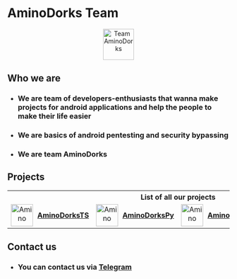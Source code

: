 # AminoDorks Team
<div align="center">
    <img src="https://minecraft-inside.ru/uploads/ac/09/d0/577545.png" height="70" alt="Team AminoDorks" />
</div>

## Who we are
- ### We are team of **developers-enthusiasts** that wanna make projects for android applications and help the people to make their life easier
- ### We are basics of android pentesting and security bypassing
- ### We are **team AminoDorks**

## Projects

<div align="center">
    <table>
        <tr>
            <th colspan="5">List of all our projects</th>
        </tr>
        <tr>
            <td>
                <a align="center" style="display: flex; align-items: center; justify-content: center; gap: 10px" href="https://github.com/AminoDorks/AminoDorksTS">
                    <img src="https://upload.wikimedia.org/wikipedia/en/7/7c/The_logo_of_Amino_%28app%29_since_2023.png" height="50" alt="Amino"/>
                    <b>AminoDorksTS</b>
                </a>
            </td>
            <td>
                <a align="center" style="display: flex; align-items: center; justify-content: center; gap: 10px" href="https://github.com/AminoDorks/aminodorks.py">
                    <img src="https://upload.wikimedia.org/wikipedia/en/7/7c/The_logo_of_Amino_%28app%29_since_2023.png" height="50" alt="Amino"/>
                    <b>AminoDorksPy</b>
                </a>
            </td>
            <td>
                <a align="center" style="display: flex; align-items: center; justify-content: center; gap: 10px" href="https://github.com/AminoDorks/amino.dorks.fix">
                    <img src="https://upload.wikimedia.org/wikipedia/en/7/7c/The_logo_of_Amino_%28app%29_since_2023.png" height="50" alt="Amino"/>
                    <b>AminoDorksFix</b>
                </a>
            </td>
            <td>
                <a align="center" style="display: flex; align-items: center; justify-content: center; gap: 10px" href="https://github.com/AminoDorks/KyodoDorksTS">
                    <img src="https://kyodo.app/favicon.png" height="50" alt="Amino"/>
                    <b>KyodoDorksTS</b>
                </a>
            </td>
        </tr>
    </table>
</div>

## Contact us
- ### You can contact us via [**Telegram**](https://t.me/aminodorks)